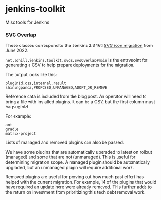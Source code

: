 # jenkins-toolkit
Misc tools for Jenkins

### SVG Overlap

These classes correspond to the Jenkins 2.346.1 [SVG icon migration][svg] from June 2022.

`net.sghill.jenkins.toolkit.svgs.SvgOverlap#main` is the entrypoint for generating a CSV to help prepare deployments
for the migration.

The output looks like this:

```csv
pluginId,oss,internal,result
shiningpanda,PROPOSED,UNMANAGED,ADOPT_OR_REMOVE
```

Reference data is included from the blog post.
An operator will need to bring a file with installed plugins. It can be a CSV, but the first column must be pluginId.

For example:

```csv
ant
gradle
matrix-project
```

Lists of managed and removed plugins can also be passed.

We have some plugins that are automatically upgraded to latest on rollout (managed) and some that are not (unmanaged).
This is useful for determining migration scope.
A managed plugin should be automatically upgraded, but an unmanaged plugin will require additional work.

Removed plugins are useful for proving out how much past effort has helped with the current migration.
For example, 14 of the plugins that would have required an update here were already removed.
This further adds to the return on investment from prioritizing this tech debt removal work.


[svg]: https://www.jenkins.io/blog/2022/06/20/svg-icon-migration/
